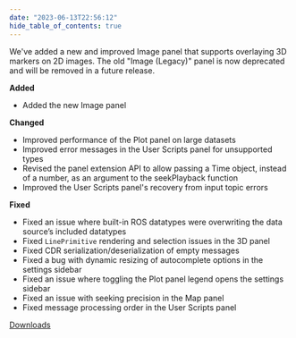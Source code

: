 ```yaml
---
date: "2023-06-13T22:56:12"
hide_table_of_contents: true
---
```

We've added a new and improved Image panel that supports overlaying 3D markers on 2D images. The old "Image (Legacy)" panel is now deprecated and will be removed in a future release.

**Added**

- Added the new Image panel

**Changed**

- Improved performance of the Plot panel on large datasets
- Improved error messages in the User Scripts panel for unsupported types
- Revised the panel extension API to allow passing a Time object, instead of a number, as an argument to the seekPlayback function
- Improved the User Scripts panel's recovery from input topic errors

**Fixed**

- Fixed an issue where built-in ROS datatypes were overwriting the data source’s included datatypes
- Fixed `LinePrimitive` rendering and selection issues in the 3D panel
- Fixed CDR serialization/deserialization of empty messages
- Fixed a bug with dynamic resizing of autocomplete options in the settings sidebar
- Fixed an issue where toggling the Plot panel legend opens the settings sidebar
- Fixed an issue with seeking precision in the Map panel
- Fixed message processing order in the User Scripts panel
<!-- truncate -->
[Downloads](https://github.com/foxglove/studio/releases/tag/v1.57.0)
